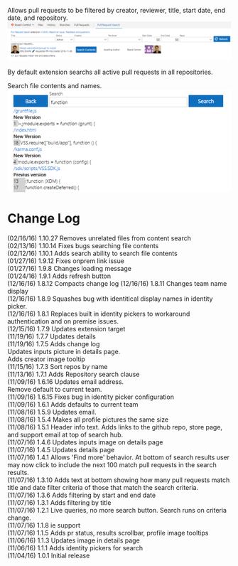 Allows pull requests to be filtered by creator, reviewer, title, start date, end date, and repository.  
![Preview of inputs](img/inputs.png)

By default extension searchs all active pull requests in all repositories.

Search file contents and names.  
![Preview of search contents](img/searchContents.png)

# Change Log
(02/16/16) 1.10.27 Removes unrelated files from content search  
(02/13/16) 1.10.14 Fixes bugs searching file contents  
(02/12/16) 1.10.1 Adds search ability to search file contents  
(01/27/16) 1.9.12 Fixes onprem link issue  
(01/27/16) 1.9.8 Changes loading message  
(01/24/16) 1.9.1 Adds refresh button  
(12/16/16) 1.8.12 Compacts change log
(12/16/16) 1.8.11 Changes team name display  
(12/16/16) 1.8.9 Squashes bug with identitical display names in identity picker.  
(12/16/16) 1.8.1 Replaces built in identity pickers to workaround authentication and on premise issues.  
(12/15/16) 1.7.9 Updates extension target  
(11/19/16) 1.7.7 Updates details  
(11/19/16) 1.7.5 Adds change log  
Updates inputs picture in details page.  
Adds creator image tooltip  
(11/15/16) 1.7.3 Sort repos by name  
(11/13/16) 1.7.1 Adds Repository search clause  
(11/09/16) 1.6.16 Updates email address.  
Remove default to current team.  
(11/09/16) 1.6.15 Fixes bug in identity picker configuration  
(11/09/16) 1.6.1 Adds defaults to current team  
(11/08/16) 1.5.9 Updates email.  
(11/08/16) 1.5.4 Makes all profile pictures the same size  
(11/08/16) 1.5.1 Header info text. Adds links to the github repo, store page, and support email at top of search hub.  
(11/07/16) 1.4.6 Updates inputs image on details page  
(11/07/16) 1.4.5 Updates details page  
(11/07/16) 1.4.1 Allows 'Find more' behavior. At bottom of search results user may now click to include the next 100 match pull requests in the search results.  
(11/07/16) 1.3.10 Adds text at bottom showing how many pull requests match title and date filter criteria of those that match the search criteria.  
(11/07/16) 1.3.6 Adds filtering by start and end date  
(11/07/16) 1.3.1 Adds filtering by title  
(11/07/16) 1.2.1 Live queries, no more search button. Search runs on criteria change.  
(11/07/16) 1.1.8 ie support  
(11/07/16) 1.1.5 Adds pr status, results scrollbar, profile image tooltips  
(11/06/16) 1.1.3 Updates image in details page  
(11/06/16) 1.1.1 Adds identity pickers for search  
(11/04/16) 1.0.1 Initial release